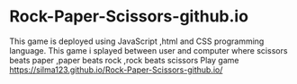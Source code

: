 # Rock-Paper-Scissors-github.io
This game is deployed using JavaScript ,html and CSS programming language. This game i splayed between user and computer  where scissors beats paper ,paper beats rock ,rock beats scissors
Play game https://silma123.github.io/Rock-Paper-Scissors-github.io/
